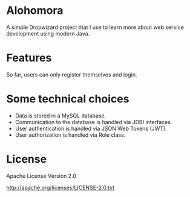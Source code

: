 # Alohomora
A simple Dropwizard project that I use to learn more about web service development using modern Java.

# Features
So far, users can only register themselves and login.

# Some technical choices
- Data is stored in a MySQL database.
- Communication to the database is handled via JDBI interfaces.
- User authentication is handled via JSON Web Tokens (JWT).
- User authorization is handled via Role class.

# License
Apache License Version 2.0

http://apache.org/licenses/LICENSE-2.0.txt
